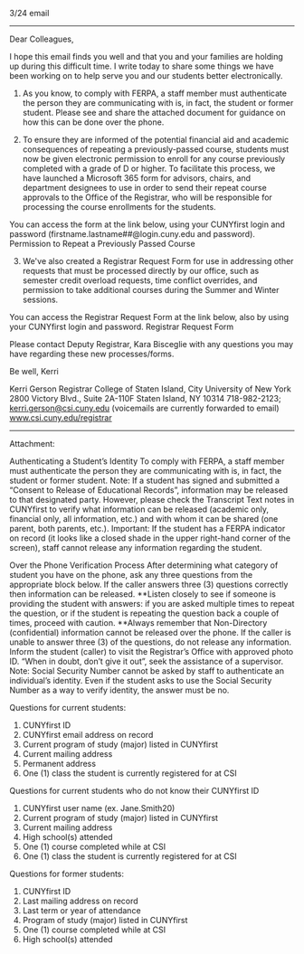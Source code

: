 3/24 email

----

Dear Colleagues,

I hope this email finds you well and that you and your families are holding up during this difficult time.
I write today to share some things we have been working on to help serve you and our students better electronically.

1.  As you know, to comply with FERPA, a staff member must authenticate the person they are communicating with is, in fact, the student or former student. Please see and share the attached document for guidance on how this can be done over the phone.

2.  To ensure they are informed of the potential financial aid and academic consequences of repeating a previously-passed course, students must now be given electronic permission to enroll for any course previously completed with a grade of D or higher. ​To facilitate this process, we have launched a Microsoft 365 form for advisors, chairs, and department designees to use in order to send their repeat course approvals to the Office of the Registrar, who will be responsible for processing the course enrollments for the students.

You can access the form at the link below, using your CUNYfirst login and password (firstname.lastname##@login.cuny.edu and password).
               Permission to Repeat a Previously Passed Course

3.  We've also created a Registrar Request Form for use in addressing other requests that must be processed directly by our office, such as semester credit overload requests, time conflict overrides, and permission to take additional courses during the Summer and Winter sessions.

You can access the Registrar Request Form at the link below, also by using your CUNYfirst login and password.
               Registrar Request Form

Please contact Deputy Registrar, Kara Bisceglie with any questions you may have regarding these new processes/forms.

Be well,
Kerri


Kerri Gerson
Registrar
College of Staten Island, City University of New York
2800 Victory Blvd., Suite 2A-110F
Staten Island, NY  10314
718-982-2123; kerri.gerson@csi.cuny.edu
(voicemails are currently forwarded to email)
www.csi.cuny.edu/registrar



----

Attachment:

Authenticating a Student’s Identity
To comply with FERPA, a staff member must authenticate the person they are communicating with is, in fact, the student or former student.
Note: If a student has signed and submitted a “Consent to Release of Educational Records”, information may be released to that designated party.  However, please check the Transcript Text notes in CUNYfirst to verify what information can be released (academic only, financial only, all information, etc.) and with whom it can be shared (one parent, both parents, etc.).
Important: If the student has a FERPA indicator on record (it looks like a closed shade in the upper right-hand corner of the screen), staff cannot release any information regarding the student.

Over the Phone Verification Process
After determining what category of student you have on the phone, ask any three questions from the appropriate block below.  If the caller answers three (3) questions correctly then information can be released.
**Listen closely to see if someone is providing the student with answers: if you are asked multiple times to repeat the question, or if the student is repeating the question back a couple of times, proceed with caution.
**Always remember that Non-Directory (confidential) information cannot be released over the phone.
If the caller is unable to answer three (3) of the questions, do not release any information.  Inform the student (caller) to visit the Registrar’s Office with approved photo ID. “When in doubt, don’t give it out”, seek the assistance of a supervisor.
Note: Social Security Number cannot be asked by staff to authenticate an individual’s identity.  Even if the student asks to use the Social Security Number as a way to verify identity, the answer must be no.


Questions for current students:
1.	CUNYfirst ID
2.	CUNYfirst email address on record
3.	Current program of study (major) listed in CUNYfirst
4.	Current mailing address
5.	Permanent address
6.	One (1) class the student is currently registered for at CSI

Questions for current students who do not know their CUNYfirst ID
1.	CUNYfirst user name (ex. Jane.Smith20)
2.	Current program of study (major) listed in CUNYfirst
3.	Current mailing address
4.	High school(s) attended
5.	One (1) course completed while at CSI
6.	One (1) class the student is currently registered for at CSI

Questions for former students:
1.	CUNYfirst ID
2.	Last mailing address on record
3.	Last term or year of attendance
4.	Program of study (major) listed in CUNYfirst
5.	One (1) course completed while at CSI
6.	High school(s) attended
